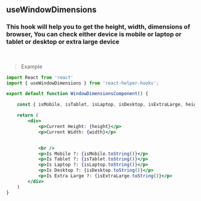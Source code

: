 ## useWindowDimensions

### This hook will help you to get the height, width, dimensions of browser, You can check either device is mobile or laptop or tablet or desktop or extra large device

<br />

> Example

```jsx
import React from 'react'
import { useWindowDimensions } from 'react-helper-hooks';

export default function WindowDimensionsComponent() {

    const { isMobile, isTablet, isLaptop, isDesktop, isExtraLarge, height, width } = useWindowDimensions();

    return (
        <div>
            <p>Current Height: {height}</p>
            <p>Current Width: {width}</p>


            <br />
            <p>Is Mobile ?: {isMobile.toString()}</p>
            <p>Is Tablet ?: {isTablet.toString()}</p>
            <p>Is Laptop ?: {isLaptop.toString()}</p>
            <p>Is Desktop ?: {isDesktop.toString()}</p>
            <p>Is Extra Large ?: {isExtraLarge.toString()}</p>
        </div>
    )
}

```
